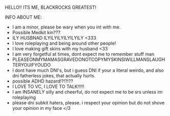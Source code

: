 HELLO!! ITS ME, BLACKROCKS GREATEST!

INFO ABOUT ME:
- I am a minor, please be wary when you int with me.
- Possible Medkit kin???
- ILY HUSBNAD ILYILYILYILYILYILY <333
- I love roleplaying and being around other people!
- I love making gift skins with my husband <33
- I am very forgetful at times, dont expect me to remember stuff man
- PLEASEONMYMAMASGRAVEDONOTCOPYMYSKINSIWILLMANSLAUGHTERYOUIFYOUDO
- I dont have much DNI's, but i guess DNI if your a literal weirdo, and also dni fatherless jokes, that actually hurts.
- possible ADHD hazard!?!?!??
- I LOVE TO VC, I LOVE TO TALK!!!!!
- I am INSANELY silly and cheerful, do not expect me to be srs unless im roleplaying
- please dni subkit haters, please. i respect your opinion but do not shove your opinion in my face </3
